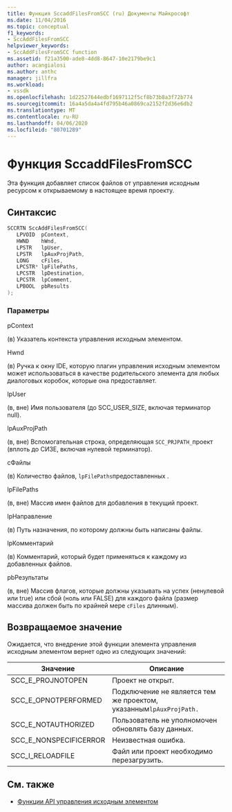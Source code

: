 ```yaml
---
title: Функция SccaddFilesFromSCC (ru) Документы Майкрософт
ms.date: 11/04/2016
ms.topic: conceptual
f1_keywords:
- SccAddFilesFromSCC
helpviewer_keywords:
- SccAddFilesFromSCC function
ms.assetid: f21a3500-ade8-4dd8-8647-10e2179be9c1
author: acangialosi
ms.author: anthc
manager: jillfra
ms.workload:
- vssdk
ms.openlocfilehash: 1d22527644edbf1697112f5cf8b73b8a3f72b774
ms.sourcegitcommit: 16a4a5da4a4fd795b46a0869ca2152f2d36e6db2
ms.translationtype: MT
ms.contentlocale: ru-RU
ms.lasthandoff: 04/06/2020
ms.locfileid: "80701289"
---
```

# <a name="sccaddfilesfromscc-function"></a>Функция SccaddFilesFromSCC
Эта функция добавляет список файлов от управления исходным ресурсом к открываемому в настоящее время проекту.

## <a name="syntax"></a>Синтаксис

```cpp
SCCRTN SccAddFilesFromSCC(
   LPVOID  pContext,
   HWND    hWnd,
   LPSTR   lpUser,
   LPSTR   lpAuxProjPath,
   LONG    cFiles,
   LPCSTR* lpFilePaths,
   LPCSTR  lpDestination,
   LPCSTR  lpComment,
   LPBOOL  pbResults
);
```

### <a name="parameters"></a>Параметры
 pContext

(в) Указатель контекста управления исходным элементом.

 Hwnd

(в) Ручка к окну IDE, которую плагин управления исходным элементом может использоваться в качестве родительского элемента для любых диалоговых коробок, которые она предоставляет.

 lpUser

(в, вне) Имя пользователя (до SCC_USER_SIZE, включая терминатор null).

 lpAuxProjPath

(в, вне) Вспомогательная строка, определяющая `SCC_PRJPATH_`проект (вплоть до СИЗЕ, включая нулевой терминатор).

 cФайлы

(в) Количество файлов, `lpFilePaths`предоставленных .

 lpFilePaths

(в, вне) Массив имен файлов для добавления в текущий проект.

 lpНаправление

(в) Путь назначения, по которому должны быть написаны файлы.

 lpКомментарий

(в) Комментарий, который будет применяться к каждому из добавленных файлов.

 pbРезультаты

(в, вне) Массив флагов, которые должны указывать на успех (ненулевой или true) или сбой (ноль или FALSE) для каждого файла (размер массива должен быть по крайней мере `cFiles` длинным).

## <a name="return-value"></a>Возвращаемое значение
 Ожидается, что внедрение этой функции элемента управления исходным элементом вернет одно из следующих значений:

|Значение|Описание|
|-----------|-----------------|
|SCC_E_PROJNOTOPEN|Проект не открыт.|
|SCC_E_OPNOTPERFORMED|Подключение не является тем же проектом, указанным`lpAuxProjPath.`|
|SCC_E_NOTAUTHORIZED|Пользователь не уполномочен обновлять базу данных.|
|SCC_E_NONSPECIFICERROR|Неизвестная ошибка.|
|SCC_I_RELOADFILE|Файл или проект необходимо перезагрузить.|

## <a name="see-also"></a>См. также
- [Функции API управления исходным элементом](../extensibility/source-control-plug-in-api-functions.md)
